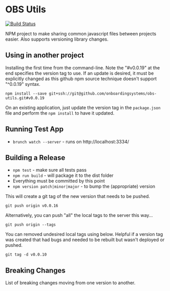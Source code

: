 # OBS Utils

[![Build Status](https://semaphoreci.com/api/v1/onboarding-systems/obs-utils/branches/master/shields_badge.svg)](https://semaphoreci.com/onboarding-systems/obs-utils)

NPM project to make sharing common javascript files between projects easier. Also supports versioning library changes.

## Using in another project

Installing the first time from the command-line. Note the "#v0.0.19" at the end specifies the version tag to use. If an update is desired, it must be explicitly changed as this github npm source technique doesn't support "^0.0.19" syntax.

`npm install --save git+ssh://git@github.com/onboardingsystems/obs-utils.git#v0.0.19`

On an existing application, just update the version tag in the `package.json` file and perform the `npm install` to have it updated.

## Running Test App

* `brunch watch --server` - runs on http://localhost:3334/


## Building a Release

* `npm test` - make sure all tests pass
* `npm run build` - will package it to the dist folder
* Everything must be committed by this point
* `npm version patch|minor|major` - to bump the (appropriate) version

This will create a git tag of the new version that needs to be pushed.

`git push origin v0.0.16`

Alternatively, you can push "all" the local tags to the server this way...

`git push origin --tags`

You can removed undesired local tags using below. Helpful if a version tag was created that had bugs and needed to be rebuilt but wasn't deployed or pushed.

`git tag -d v0.0.10`

## Breaking Changes

List of breaking changes moving from one version to another.
